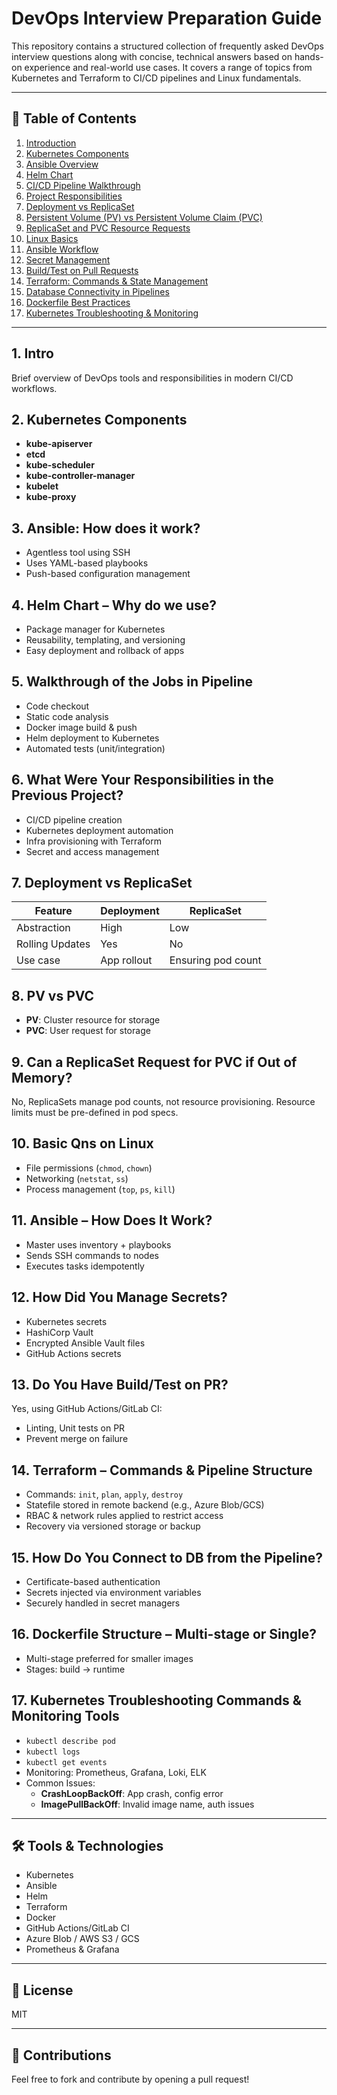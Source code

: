 # DevOps Interview Preparation Guide

This repository contains a structured collection of frequently asked DevOps interview questions along with concise, technical answers based on hands-on experience and real-world use cases. It covers a range of topics from Kubernetes and Terraform to CI/CD pipelines and Linux fundamentals.

---

## 📘 Table of Contents

1. [Introduction](#1-intro)
2. [Kubernetes Components](#2-kubernetes-components)
3. [Ansible Overview](#3-ansible-how-does-it-work)
4. [Helm Chart](#4-helm-chart--why-do-we-use)
5. [CI/CD Pipeline Walkthrough](#5-walkthrough-of-the-jobs-in-pipeline)
6. [Project Responsibilities](#6-what-were-your-responsibilities-in-the-prev-project)
7. [Deployment vs ReplicaSet](#7-deployment-vs-replicaset)
8. [Persistent Volume (PV) vs Persistent Volume Claim (PVC)](#8-pv-vs-pvc)
9. [ReplicaSet and PVC Resource Requests](#9-can-a-replicaset-request-for-pvc-if-it-out-of-memory)
10. [Linux Basics](#10-basic-qns-on-linux)
11. [Ansible Workflow](#11-ansible-how-does-ansible-work)
12. [Secret Management](#12-how-did-you-manage-secrets)
13. [Build/Test on Pull Requests](#13-do-you-have-buildtest-on-pr)
14. [Terraform: Commands & State Management](#14-terraform---terraform-commands-pipeline-structure)
15. [Database Connectivity in Pipelines](#15-how-do-you-connect-to-db-from-the-pipeline)
16. [Dockerfile Best Practices](#16-dockerfile-structure-multi-stage-or-single)
17. [Kubernetes Troubleshooting & Monitoring](#17-kubernetes-troubleshooting-commands-monitoring-tools)

---

## 1. Intro

Brief overview of DevOps tools and responsibilities in modern CI/CD workflows.

## 2. Kubernetes Components

- **kube-apiserver**
- **etcd**
- **kube-scheduler**
- **kube-controller-manager**
- **kubelet**
- **kube-proxy**

## 3. Ansible: How does it work?

- Agentless tool using SSH
- Uses YAML-based playbooks
- Push-based configuration management

## 4. Helm Chart – Why do we use?

- Package manager for Kubernetes
- Reusability, templating, and versioning
- Easy deployment and rollback of apps

## 5. Walkthrough of the Jobs in Pipeline

- Code checkout
- Static code analysis
- Docker image build & push
- Helm deployment to Kubernetes
- Automated tests (unit/integration)

## 6. What Were Your Responsibilities in the Previous Project?

- CI/CD pipeline creation
- Kubernetes deployment automation
- Infra provisioning with Terraform
- Secret and access management

## 7. Deployment vs ReplicaSet

| Feature         | Deployment | ReplicaSet |
|----------------|------------|------------|
| Abstraction     | High       | Low        |
| Rolling Updates | Yes        | No         |
| Use case        | App rollout| Ensuring pod count |

## 8. PV vs PVC

- **PV**: Cluster resource for storage
- **PVC**: User request for storage

## 9. Can a ReplicaSet Request for PVC if Out of Memory?

No, ReplicaSets manage pod counts, not resource provisioning. Resource limits must be pre-defined in pod specs.

## 10. Basic Qns on Linux

- File permissions (`chmod`, `chown`)
- Networking (`netstat`, `ss`)
- Process management (`top`, `ps`, `kill`)

## 11. Ansible – How Does It Work?

- Master uses inventory + playbooks
- Sends SSH commands to nodes
- Executes tasks idempotently

## 12. How Did You Manage Secrets?

- Kubernetes secrets
- HashiCorp Vault
- Encrypted Ansible Vault files
- GitHub Actions secrets

## 13. Do You Have Build/Test on PR?

Yes, using GitHub Actions/GitLab CI:
- Linting, Unit tests on PR
- Prevent merge on failure

## 14. Terraform – Commands & Pipeline Structure

- Commands: `init`, `plan`, `apply`, `destroy`
- Statefile stored in remote backend (e.g., Azure Blob/GCS)
- RBAC & network rules applied to restrict access
- Recovery via versioned storage or backup

## 15. How Do You Connect to DB from the Pipeline?

- Certificate-based authentication
- Secrets injected via environment variables
- Securely handled in secret managers

## 16. Dockerfile Structure – Multi-stage or Single?

- Multi-stage preferred for smaller images
- Stages: build → runtime

## 17. Kubernetes Troubleshooting Commands & Monitoring Tools

- `kubectl describe pod`
- `kubectl logs`
- `kubectl get events`
- Monitoring: Prometheus, Grafana, Loki, ELK
- Common Issues:
  - **CrashLoopBackOff**: App crash, config error
  - **ImagePullBackOff**: Invalid image name, auth issues

---

## 🛠️ Tools & Technologies

- Kubernetes
- Ansible
- Helm
- Terraform
- Docker
- GitHub Actions/GitLab CI
- Azure Blob / AWS S3 / GCS
- Prometheus & Grafana

---

## 📄 License

MIT

---

## 🙌 Contributions

Feel free to fork and contribute by opening a pull request!


